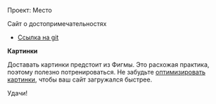Проект: Место

Сайт о достопримечательностях

* [Ссылка на git](https://jeannakozlova.github.io/mesto-project/)

**Картинки**

Доставать картинки предстоит из Фигмы. Это расхожая практика, поэтому полезно потренироваться.
Не забудьте [оптимизировать картинки](https://tinypng.com/), чтобы ваш сайт загружался быстрее.

Удачи!
